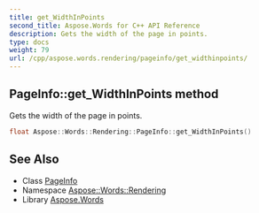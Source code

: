 ```yaml
---
title: get_WidthInPoints
second_title: Aspose.Words for C++ API Reference
description: Gets the width of the page in points.
type: docs
weight: 79
url: /cpp/aspose.words.rendering/pageinfo/get_widthinpoints/
---
```

## PageInfo::get_WidthInPoints method


Gets the width of the page in points.

```cpp
float Aspose::Words::Rendering::PageInfo::get_WidthInPoints()
```

## See Also

* Class [PageInfo](../)
* Namespace [Aspose::Words::Rendering](../../)
* Library [Aspose.Words](../../../)
